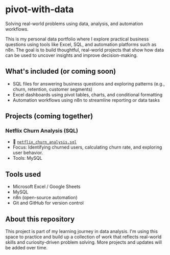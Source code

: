# pivot-with-data

Solving real-world problems using data, analysis, and automation workflows.

This is my personal data portfolio where I explore practical business questions using tools like Excel, SQL, and automation platforms such as n8n. 
The goal is to build thoughtful, real-world projects that show how data can be used to uncover insights and improve decision-making.

## What's included (or coming soon)

- SQL files for answering business questions and exploring patterns (e.g., churn, retention, customer segments)
- Excel dashboards using pivot tables, charts, and conditional formatting
- Automation workflows using n8n to streamline reporting or data tasks

## Projects (coming together)

### Netflix Churn Analysis (SQL)
- 📄 [`netflix_churn_analysis.sql`](./sql/netflix_churn_analysis.sql)
- Focus: Identifying churned users, calculating churn rate, and exploring user behavior.
- Tools: MySQL


## Tools used

- Microsoft Excel / Google Sheets  
- MySQL  
- n8n (open-source automation)  
- Git and GitHub for version control


## About this repository

This project is part of my learning journey in data analysis. I'm using this space to practice and build up a collection of work that reflects real-world skills and curiosity-driven problem solving. More projects and updates will be added over time.
